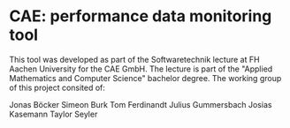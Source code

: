 # CAE: performance data monitoring tool

This tool was developed as part of the Softwaretechnik lecture at FH Aachen University for the CAE GmbH.
The lecture is part of the "Applied Mathematics and Computer Science" bachelor degree.
The working group of this project consited of:

Jonas Böcker
Simeon Burk
Tom Ferdinandt
Julius Gummersbach
Josias Kasemann
Taylor Seyler

